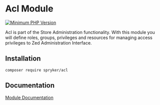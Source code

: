 # Acl Module
[![Minimum PHP Version](https://img.shields.io/badge/php-%3E%3D%207.3-8892BF.svg)](https://php.net/)

Acl is part of the Store Administration functionality. With this module you will define roles, groups, privileges and resources for managing access privileges to Zed Administration Interface.

## Installation

```
composer require spryker/acl
```

## Documentation

[Module Documentation](https://academy.spryker.com/developing_with_spryker/module_guide/user_rights_management.html)
